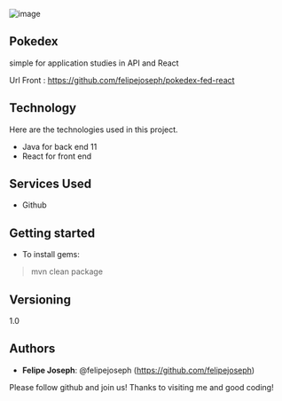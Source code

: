![image](https://user-images.githubusercontent.com/49816628/162846517-2d528071-195b-4269-a080-090e5a56ef32.png)

 
## Pokedex
 
simple for application studies in API and React

Url Front : https://github.com/felipejoseph/pokedex-fed-react
 
 
## Technology 
 
Here are the technologies used in this project.
 
* Java for back end   11 
* React for front end
 
## Services Used
 
* Github

## Getting started
 
* To install gems:
>    mvn clean package
 

## Versioning
 
1.0
 
 
## Authors
 
* **Felipe Joseph**: @felipejoseph (https://github.com/felipejoseph)
 
 
Please follow github and join us!
Thanks to visiting me and good coding!
